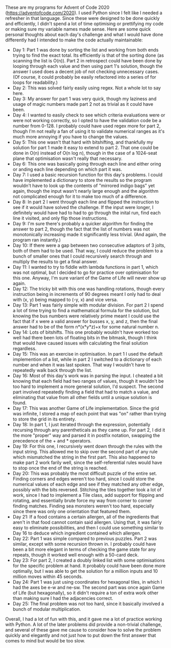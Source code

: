 These are my programs for Advent of Code 2020 (https://adventofcode.com/2020). I used Python since I felt like I needed a refresher in that language. Since these were designed to be done quickly and efficiently, I didn't spend a lot of time optimising or prettifying my code or making sure my variable names made sense. Here are some quick personal thoughts about each day's challenge and what I would have done differently had I intended to make the code actually maintainable:

- Day 1: Part 1 was done by sorting the list and working from both ends trying to find the exact total. Its efficiently is that of the sorting done (as scanning the list is O(n)). Part 2 in retrospect could have been done by looping through each value and then using part 1's solution, though the answer I used does a decent job of not checking unnecessary cases. (Of course, it could probably be easily refactored into a series of for loops for readability.)
- Day 2: This was solved fairly easily using regex. Not a whole lot to say here.
- Day 3: My answer for part 1 was very quick, though my laziness and usage of magic numbers made part 2 not as trivial as it could have been.
- Day 4: I wanted to easily check to see which criteria evaluations were or were not working correctly, so I opted to have the validation code be a number from 0-128. I probably could have used regex more for part 2, though I'm not really a fan of using it to validate numerical ranges as it's much more annoying if you have to change the values.
- Day 5: This one wasn't that hard with bitshifting, and thankfully my solution for part 1 made it easy to extend to part 2. That one could be done in O(n) instead of O(n log n), though in the case of a 1024-seat plane that optimisation wasn't really that necessary.
- Day 6: This one was basically going through each line and either oring or anding each line depending on which part it was.
- Day 7: I used a basic recursion function for this day's problems. I could have implemented a dictionary to store the results so the program wouldn't have to look up the contents of "mirrored indigo bags" yet again, though the input wasn't nearly large enough and the algorithm not complicated enough for it to make too much of a difference.
- Day 8: In part 2 I went through each line and flipped the instruction to see if it would have solved the challenge. If the input were longer, I definitely would have had to had to go through the inital run, find each line it visited, and only flip those instructions.
- Day 9: I'm sure there's probably a quicker algorithm for finding the answer to part 2, though the fact that the list of numbers was not monotonically increasing made it significantly less trivial. (And again, the program ran instantly.)
- Day 10: If there were a gap between two consecutive adaptors of 3 jolts, both of them had to be used. That way, I could reduce the problem to a bunch of smaller ones that I could recursively search through and multiply the results to get a final answer.
- Day 11: I wanted to try to fiddle with lambda functions in part 1, which was not optimal, but I decided to go for practice over optimisation for this one. Anyway, I'm sure variant of the Game of Life will never show up again.
- Day 12: The tricky bit with this one was handling rotations, though every instruction being in increments of 90 degrees meant I only had to deal with (x, y) being mapped to (-y, x) and vice versa.
- Day 13: Part 1 was fairly simple with modular division. For part 2 I spend a lot of time trying to find a mathematical formula for the solution, but knowing the bus numbers were relatively prime meant I could use the fact that if x were a valid answer for busses x, y, and z, then the final answer had to be of the form n\*(x\*y\*z)+x for some natural number n.
- Day 14: Lots of bitshifts. This one probably wouldn't have worked too well had there been lots of floating bits in the bitmask, though I think that would have caused issues with calculating the final solution regardless.
- Day 15: This was an exercise in optimisation. In part 1 I used the default implemention of a list, while in part 2 I switched to a dictionary of each number and when it was last spoken. That way I wouldn't have to repeatedly walk back through the list.
- Day 16: Most of this day's work was in parsing the input. I cheated a bit knowing that each field had two ranges of values, though it wouldn't be too hard to implement a more general solution, I'd suspect. The second part involved repeatedly finding a field that had to match a value, and eliminating that value from all other fields until a unique solution is found.
- Day 17: This was another Game of Life implementation. Since the grid was infinite, I stored a map of each point that was "on" rather than trying to store the grid in its entirety.
- Day 18: In part 1, I just iterated through the expression, potentially recursing through any parentheticals as they came up. For part 2, I did it the more "proper" way and parsed it in postfix notation, swapping the precedence of the + and * operators.
- Day 19: For this one, I recursively went down through the rules with the input string. This allowed me to skip over the second part of any rule which mismatched the string in the first part. This also happened to make part 2 work farily well, since the self-referential rules would have to stop once the end of the string is reached.
- Day 20: This was probably the most difficult puzzle of the entire set. Finding corners and edges weren't too hard, since I could store the numerical values of each edge and see if they matched any other edge, possibly with the bits reversed. Stitching the tiles together took a lot of work, since I had to implement a Tile class, add support for flipping and rotating, and essentially brute force my way from corner to corner finding matches. Finding sea monsters weren't too hard, especially since there was only one orientation that featured them.
- Day 21: If a food contains a certain allergen, all of the ingredients that aren't in that food cannot contain said allergen. Using that, it was fairly easy to eliminate possibilities, and then I could use something similar to Day 16 to deduce which ingredient contained which allergen.
- Day 22: Part 1 was simple compared to previous puzzles. Part 2 was similar, except with some recursion thrown in. I probably could have been a bit more elegant in terms of checking the game state for any repeats, though it worked well enough with a 50-card deck.
- Day 23: For part 2, I created a doubly linked list with some optimisations for the specific problem at hand. It probably could have been done more optimally, but I was able to get the solution for a million inputs and 10 million moves within 45 seconds.
- Day 24: Part 1 was just using coordinates for hexagonal tiles, in which I had the axes be e-w and ne-sw. The second part was once again Game of Life (but hexagonally), so it didn't require a ton of extra work other than making sure I had the adjacencies correct.
- Day 25: The final problem was not too hard, since it basically involved a bunch of modular multiplication.

Overall, I had a lot of fun with this, and it gave me a lot of practice working with Python. A lot of the later problems did provide a non-trivial challenge, and several of these gave me cause to consider how to solve the problem quickly and elegantly and not just how to put down the first answer that comes to mind but would be too slow.
